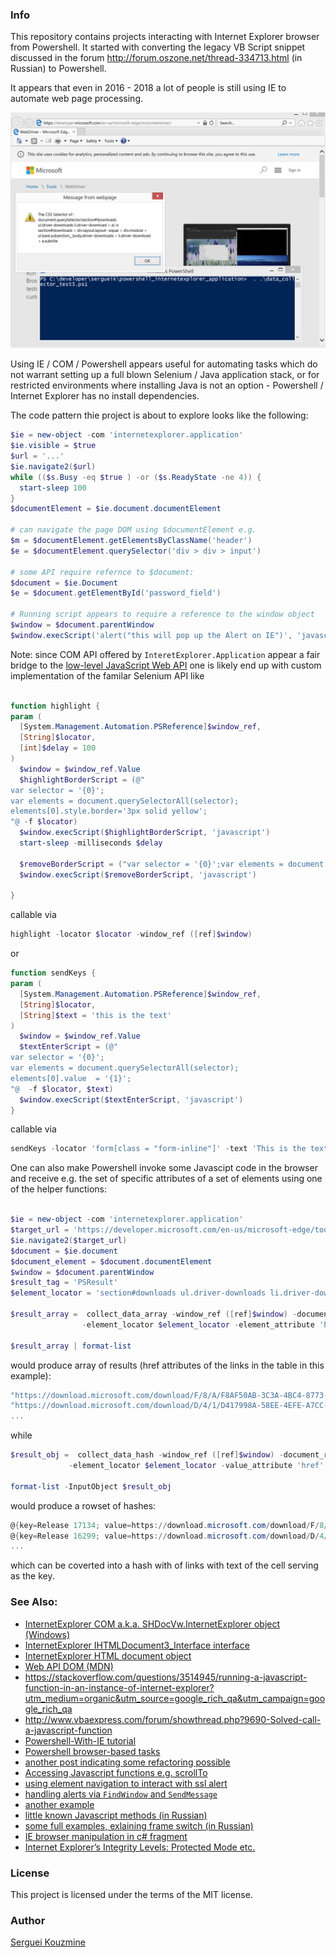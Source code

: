 ### Info

This repository contains projects interacting with Internet Explorer browser from Powershell.
It started with converting the legacy VB Script snippet discussed
in the forum  http://forum.oszone.net/thread-334713.html (in Russian) to Powershell.

It appears that even in 2016 - 2018 a lot of people is still using IE to automate web page processing.

![controlling IE with Powershell](https://github.com/sergueik/powershell_internetexplorer_application/blob/master/screenshots/capture.png)

Using IE / COM / Powershell appears useful for automating tasks which do not warrant setting up a full blown
Selenium / Java application stack, or for restricted environments where installing Java is not an option - Powershell / Internet Explorer has no install dependencies.

The code pattern thie project is about to explore looks like the following:
```powershell
$ie = new-object -com 'internetexplorer.application'
$ie.visible = $true
$url = '...'
$ie.navigate2($url)
while (($s.Busy -eq $true ) -or ($s.ReadyState -ne 4)) {
  start-sleep 100
}
$documentElement = $ie.document.documentElement

# can navigate the page DOM using $documentElement e.g.
$m = $documentElement.getElementsByClassName('header')
$e = $documentElement.querySelector('div > div > input')

# some API require refernce to $document:
$document = $ie.Document
$e = $document.getElementById('password_field')

# Running script appears to require a reference to the window object
$window = $document.parentWindow
$window.execScript('alert("this will pop up the Alert on IE")', 'javascript')
```
Note: since COM API offered by `InteretExplorer.Application` appear a fair bridge to the [low-level JavaScript Web API](https://developer.mozilla.org/en-US/docs/Web/API)
one is likely end up with custom implementation of the familar Selenium API like
```powershell

function highlight {
param (
  [System.Management.Automation.PSReference]$window_ref,
  [String]$locator,
  [int]$delay = 100
)
  $window = $window_ref.Value
  $highlightBorderScript = (@"
var selector = '{0}';
var elements = document.querySelectorAll(selector);
elements[0].style.border='3px solid yellow';
"@ -f $locator)
  $window.execScript($highlightBorderScript, 'javascript')
  start-sleep -milliseconds $delay

  $removeBorderScript = ("var selector = '{0}';var elements = document.querySelectorAll(selector);elements[0].style.border='';"  -f $locator)
  $window.execScript($removeBorderScript, 'javascript')

}

```
callable via
```powershell
highlight -locator $locator -window_ref ([ref]$window)
```

or
```powershell
function sendKeys {
param (
  [System.Management.Automation.PSReference]$window_ref,
  [String]$locator,
  [String]$text = 'this is the text'
)
  $window = $window_ref.Value
  $textEnterScript = (@"
var selector = '{0}';
var elements = document.querySelectorAll(selector);
elements[0].value  = '{1}';
"@  -f $locator, $text)
  $window.execScript($textEnterScript, 'javascript')
}
```
callable via
```powershell
sendKeys -locator 'form[class = "form-inline"]' -text 'This is the text to input' -window_ref ([ref]$window)
```

One can also make Powershell invoke some Javascipt code in the browser and receive e.g. the set of specific attributes of a set of elements
using one of the helper functions:

```powershell

$ie = new-object -com 'internetexplorer.application'
$target_url = 'https://developer.microsoft.com/en-us/microsoft-edge/tools/webdriver/'
$ie.navigate2($target_url)
$document = $ie.document
$document_element = $document.documentElement
$window = $document.parentWindow
$result_tag = 'PSResult'
$element_locator = 'section#downloads ul.driver-downloads li.driver-download > a'

$result_array =  collect_data_array -window_ref ([ref]$window) -document_ref ([ref]$document) `
                -element_locator $element_locator -element_attribute 'href' -result_tag $result_tag -debug

$result_array | format-list

```
would produce array of results (href attributes of the links in the table in this example):
```powershell
"https://download.microsoft.com/download/F/8/A/F8AF50AB-3C3A-4BC4-8773-DC27B32988DD/MicrosoftWebDriver.exe"
"https://download.microsoft.com/download/D/4/1/D417998A-58EE-4EFE-A7CC-39EF9E020768/MicrosoftWebDriver.exe"
...
```
while
```powershell
$result_obj =  collect_data_hash -window_ref ([ref]$window) -document_ref ([ref]$document) `
             -element_locator $element_locator -value_attribute 'href' -result_tag $result_tag -debug

format-list -InputObject $result_obj

```
would produce a rowset of hashes:
```powershell
@{key=Release 17134; value=https://download.microsoft.com/download/F/8/A/F8AF50AB-3C3A-4BC4-8773-DC27B32988DD/MicrosoftWebDriver.exe}
@{key=Release 16299; value=https://download.microsoft.com/download/D/4/1/D417998A-58EE-4EFE-A7CC-39EF9E020768/MicrosoftWebDriver.exe}
...
```
which can be coverted into a hash with of links with text of the cell serving as the key.

### See Also:

  * [InternetExplorer COM a.k.a. SHDocVw.InternetExplorer object (Windows)](https://msdn.microsoft.com/en-us/ie/aa752084(v=vs.94))
  * [InternetExplorer IHTMLDocument3_Interface interface](https://msdn.microsoft.com/en-us/ie/hh773775(v=vs.94))
  * [InternetExplorer HTML document object](https://msdn.microsoft.com/en-us/ie/ms535862(v=vs.94))
  * [Web API DOM (MDN)](https://developer.mozilla.org/en-US/docs/Web/API/Document_Object_Model)
  * https://stackoverflow.com/questions/3514945/running-a-javascript-function-in-an-instance-of-internet-explorer?utm_medium=organic&utm_source=google_rich_qa&utm_campaign=google_rich_qa
  * http://www.vbaexpress.com/forum/showthread.php?9690-Solved-call-a-javascript-function
  * [Powershell-With-IE tutorial](http://powershelltutorial.net/technology/Powershell-With-IE)
  * [Powershell browser-based tasks](https://westerndevs.com/simple-powershell-automation-browser-based-tasks/)
  * [another post indicating some refactoring possible](https://www.gngrninja.com/script-ninja/2016/9/25/powershell-getting-started-controlling-internet-explorer)
  * [Accessing Javascript functions e.g. scrollTo](https://geekeefy.wordpress.com/2017/09/07/tip-scrolling-internet-explorer-with-powershell/)
  * [using element navigation to interact with ssl alert](https://www.kiloroot.com/powershell-script-to-open-a-web-page-and-bypass-ssl-certificate-errors-2/)
  * [handling alerts via `FindWindow` and `SendMessage`](https://social.technet.microsoft.com/Forums/ie/en-US/d1a556b7-54db-4513-bafd-f16ed000f9ac/vba-to-dismiss-an-ie8-or-ie9-message-from-webpage-popup-window?forum=ieitprocurrentver)
  * [another example](https://www.gngrninja.com/script-ninja/2016/9/25/powershell-getting-started-controlling-internet-explorer)
  * [little known Javascript methods (in Russian)](https://jsonplaceholder.typicode.com/comments?postId=200)
  * [some full examples, exlaining frame switch (in Russian)](https://kazunposh.wordpress.com/category/powershell/internetexplorer/)
  * [IE browser manipulation in c# fragment](https://social.msdn.microsoft.com/Forums/vstudio/en-US/819363f6-ab1b-4fbb-9ba6-a83dac8652df/2nd-call-to-internetexplorer-ie-in-new-shellwindows-fails?forum=csharpgeneral)
  * [Internet Explorer’s Integrity Levels: Protected Mode etc.](https://blogs.msdn.microsoft.com/ieinternals/2011/08/03/default-integrity-level-and-automation/) 
  
### License
This project is licensed under the terms of the MIT license.

### Author
[Serguei Kouzmine](kouzmine_serguei@yahoo.com)
